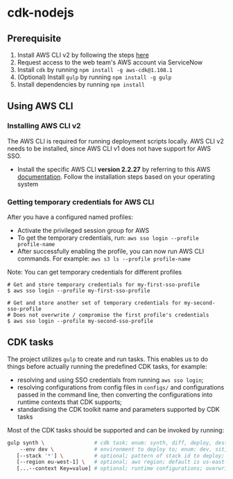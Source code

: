 # cdk-nodejs

## Prerequisite

1. Install AWS CLI v2 by following the steps [here](https://docs.aws.amazon.com/cli/latest/userguide/getting-started-install.html)
2. Request access to the web team's AWS account via ServiceNow
3. Install `cdk` by running `npm install -g aws-cdk@1.108.1`
4. (Optional) Install `gulp` by running `npm install -g gulp`
5. Install dependencies by running `npm install`

## Using AWS CLI

### Installing AWS CLI v2

The AWS CLI is required for running deployment scripts locally. AWS CLI v2 needs to be installed, since AWS CLI v1 does not have support for AWS SSO.

- Install the specific AWS CLI **version 2.2.27** by referring to this AWS [documentation](https://docs.aws.amazon.com/cli/latest/userguide/install-cliv2.html). Follow the installation steps based on your operating system

### Getting temporary credentials for AWS CLI

After you have a configured named profiles:
- Activate the privileged session group for AWS
- To get the temporary credentials, run: `aws sso login --profile profile-name`
- After successfully enabling the profile, you can now run AWS CLI commands. For example: `aws s3 ls --profile profile-name`

Note: You can get temporary credentials for different profiles
```
# Get and store temporary credentials for my-first-sso-profile
$ aws sso login --profile my-first-sso-profile

# Get and store another set of temporary credentials for my-second-sso-profile
# Does not overwrite / compromise the first profile's credentials
$ aws sso login --profile my-second-sso-profile
```

## CDK tasks

The project utilizes `gulp` to create and run tasks.
This enables us to do things before actually running the predefined CDK tasks, for example:

- resolving and using SSO credentials from running `aws sso login`;
- resolving configurations from config files in `configs/` and configurations passed in the command line, then converting the
configurations into runtime contexts that CDK supports;
- standardising the CDK toolkit name and parameters supported
by CDK tasks

Most of the CDK tasks should be supported and can be invoked by running:

```sh
gulp synth \                # cdk task; enum: synth, diff, deploy, destroy
    --env dev \             # environment to deploy to; enum: dev, sit, uat, prod
   [--stack '*'] \          # optional; pattern of stack id to deploy; default is '*' deploys all stack
   [--region eu-west-1] \   # optional; aws region; default is us-east-1
   [...--context Key=value] # optional; runtime configurations; overwrites configuration from config files; accessible in cdk through runtime contexts
```

